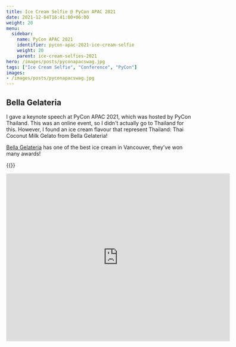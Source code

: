 ```yaml
---
title: Ice Cream Selfie @ PyCon APAC 2021
date: 2021-12-04T16:41:00+06:00
weight: 20
menu:
  sidebar:
    name: PyCon APAC 2021
    identifier: pycon-apac-2021-ice-cream-selfie
    weight: 20
    parent: ice-cream-selfies-2021
hero: /images/posts/pyconapacswag.jpg
tags: ["Ice Cream Selfie", "Conference", "PyCon"]
images:
- /images/posts/pyconapacswag.jpg
---
```


## Bella Gelateria

I gave a keynote speech at PyCon APAC 2021, which was hosted by PyCon Thailand.
This was an online event, so I didn't actually go to Thailand for this. However,
I found an ice cream flavour that represent Thailand: Thai Coconut Milk Gelato 
from Bella Gelateria!

[Bella Gelateria](https://www.bellagelateria.com/) has one of the best ice cream in Vancouver, they've won many awards! 

{{<x user="mariatta" id="1467292905471569921">}}

<iframe src="https://www.google.com/maps/embed?pb=!1m14!1m8!1m3!1d10410.090520183632!2d-123.1385891!3d49.2854421!3m2!1i1024!2i768!4f13.1!3m3!1m2!1s0x548671b923405557%3A0xcbb7899ded9e914!2sBella%20Gelateria%20Gelato%20%26%20Coffee!5e0!3m2!1sen!2sca!4v1692149996019!5m2!1sen!2sca" width="600" height="450" style="border:0;" allowfullscreen="" loading="lazy" referrerpolicy="no-referrer-when-downgrade"></iframe>

